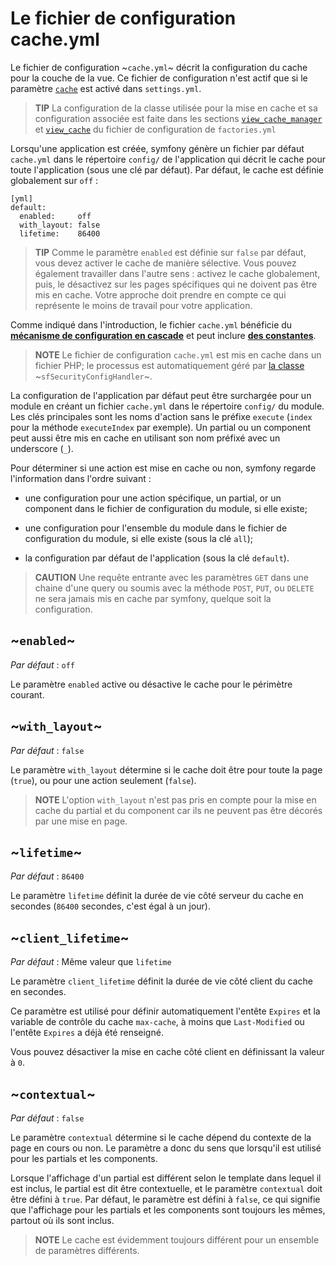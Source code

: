 ﻿Le fichier de configuration cache.yml
================================

Le fichier de configuration ~`cache.yml`~ décrit la configuration du cache pour la
couche de la vue. Ce fichier de configuration n'est actif que si le paramètre
[`cache`](#chapter_04_sub_cache) est activé dans `settings.yml`.

>**TIP**
>La configuration de la classe utilisée pour la mise en cache et
>sa configuration associée est faite dans les sections
>[`view_cache_manager`](#chapter_05_view_cache_manager) et
>[`view_cache`](#chapter_05_view_cache) du fichier de configuration
>de `factories.yml`

Lorsqu'une application est créée, symfony génère un fichier par défaut `cache.yml`
dans le répertoire `config/` de l'application qui décrit le cache pour toute
l'application (sous une clé par défaut). Par défaut, le cache est définie globalement
sur `off` :

    [yml]
    default:
      enabled:     off
      with_layout: false
      lifetime:    86400

>**TIP**
>Comme le paramètre `enabled` est définie sur `false` par défaut, vous devez
>activer le cache de manière sélective. Vous pouvez également travailler dans l'autre sens :
>activez le cache globalement, puis, le désactivez sur les pages spécifiques qui
>ne doivent pas être mis en cache. Votre approche doit prendre en compte ce qui représente
>le moins de travail pour votre application.

Comme indiqué dans l'introduction, le fichier `cache.yml` bénéficie du
[**mécanisme de configuration en cascade**](#chapter_03_configuration_en_cascade)
et peut inclure [**des constantes**](#chapter_03_constantes).

>**NOTE**
>Le fichier de configuration `cache.yml` est mis en cache dans un fichier PHP; le
>processus est automatiquement géré par [la classe](#chapter_14_config_handlers_yml)
>~`sfSecurityConfigHandler`~.

La configuration de l'application par défaut peut être surchargée pour un module en
créant un fichier `cache.yml` dans le répertoire `config/` du module. Les clés
principales sont les noms d'action sans le préfixe `execute` (`index` pour la
méthode `executeIndex` par exemple). Un partial ou un component peut aussi être mis en cache
en utilisant son nom préfixé avec un underscore (`_`).

Pour déterminer si une action est mise en cache ou non, symfony regarde l'information
dans l'ordre suivant :

  * une configuration pour une action spécifique, un partial, or un component dans le
    fichier de configuration du module, si elle existe;

  * une configuration pour l'ensemble du module dans le fichier de configuration du module, si
    elle existe (sous la clé `all`);

  * la configuration par défaut de l'application (sous la clé `default`).

>**CAUTION**
>Une requête entrante avec les paramètres `GET` dans une chaine d'une query ou
>soumis avec la méthode `POST`, `PUT`, ou `DELETE` ne sera jamais mis
>en cache par symfony, quelque soit la configuration.

~`enabled`~
-----------

*Par défaut* : `off`

Le paramètre `enabled` active ou désactive le cache pour le périmètre courant.

~`with_layout`~
---------------

*Par défaut* : `false`

Le paramètre `with_layout` détermine si le cache doit être pour toute la
page (`true`), ou pour une action seulement (`false`).

>**NOTE**
>L'option `with_layout` n'est pas pris en compte pour la mise en cache du partial et
>du component car ils ne peuvent pas être décorés par une mise en page.

~`lifetime`~
------------

*Par défaut* : `86400`

Le paramètre  `lifetime` définit la durée de vie côté serveur du cache en
secondes (`86400` secondes, c'est égal à un jour).

~`client_lifetime`~
-------------------

*Par défaut* : Même valeur que `lifetime`

Le paramètre `client_lifetime` définit la durée de vie côté client du cache en
secondes.

Ce paramètre est utilisé pour définir automatiquement l'entête `Expires` et la
variable de contrôle du cache `max-cache`, à moins que `Last-Modified` ou l'entête `Expires`
a déjà été renseigné.

Vous pouvez désactiver la mise en cache côté client en définissant la valeur à `0`.

~`contextual`~
--------------

*Par défaut* : `false`

Le paramètre `contextual` détermine si le cache dépend du contexte de la page en cours
ou non. Le paramètre a donc du sens que lorsqu'il est utilisé pour
les partials et les components.

Lorsque l'affichage d'un partial est différent selon le template dans lequel il est
inclus, le partial est dit être contextuelle, et le paramètre `contextual`
doit être défini à `true`. Par défaut, le paramètre est défini à `false`, ce qui signifie
que l'affichage pour les partials et les components sont toujours les mêmes, partout où
ils sont inclus.

>**NOTE**
>Le cache est évidemment toujours différent pour un ensemble de paramètres différents.
